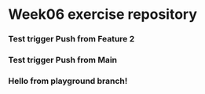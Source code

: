 # Week06 exercise repository

### Test trigger Push from Feature 2

### Test trigger Push from Main

### Hello from playground branch!
